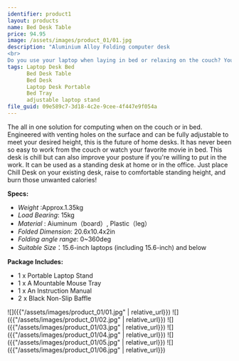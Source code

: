 ```yaml
---
identifier: product1
layout: products
name: Bed Desk Table
price: 94.95
image: /assets/images/product_01/01.jpg
description: "Aluminium Alloy Folding computer desk
<br>
Do you use your laptop when laying in bed or relaxing on the couch? Your laptop emits uncomfortable heat on your lap and does not properly vent because there's nowhere for the airflow to go."
tags: Laptop Desk Bed
      Bed Desk Table
      Bed Desk
      Laptop Desk Portable
      Bed Tray
      adjustable laptop stand
file_guid: 09e589c7-3d18-4c2e-9cee-4f447e9f054a
---
```


The all in one solution for computing when on the couch or in bed. Engineered with venting holes on the surface and can be fully adjustable to meet your desired height, this is the future of home desks. It has never been so easy to work from the couch or watch your favorite movie in bed. This desk is chill but can also improve your posture if you're willing to put in the work. It can be used as a standing desk at home or in the office. Just place Chill Desk on your existing desk, raise to comfortable standing height, and burn those unwanted calories!

**Specs:**

* *Weight*      :Approx.1.35kg
* *Load Bearing*: 15kg
* *Material*    : Aiuminum（board）, Plastic（leg）
* *Folded Dimension*: 20.6x10.4x2in
* *Folding angle range*: 0~360deg
* *Suitable Size*：15.6-inch laptops (including 15.6-inch) and below

**Package Includes:**
* 1 x Portable Laptop Stand
* 1 x A Mountable Mouse Tray
* 1 x An Instruction Manual
* 2 x Black Non-Slip Baffle

![]({{"/assets/images/product_01/01.jpg" | relative_url}})
![]({{"/assets/images/product_01/02.jpg" | relative_url}})
![]({{"/assets/images/product_01/03.jpg" | relative_url}})
![]({{"/assets/images/product_01/04.jpg" | relative_url}})
![]({{"/assets/images/product_01/05.jpg" | relative_url}})
![]({{"/assets/images/product_01/06.jpg" | relative_url}})